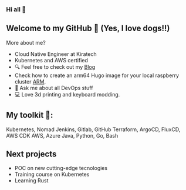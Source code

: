 ### Hi all 👋
## Welcome to my GitHub :dog: (Yes, I love dogs!!) 
More about me? 

- Cloud Native Engineer at Kiratech
- Kubernetes and AWS certified
- :mag: Feel free to check out my [Blog](https://alfonsofortunato.com/)
- Check how to create an arm64 Hugo image for your local raspberry cluster [ARM](https://github.com/MovieMaker93/hugo-arm-site).
- 💬 Ask me about all DevOps stuff
- :computer: Love 3d printing and keyboard modding.

## My toolkit 🧰:

Kubernetes, Nomad
Jenkins, Gitlab, GitHub
Terraform, ArgoCD, FluxCD, AWS CDK
AWS, Azure
Java, Python, Go, Bash

## Next projects

- POC on new cutting-edge tecnologies
- Training course on Kubernetes
- Learning Rust
